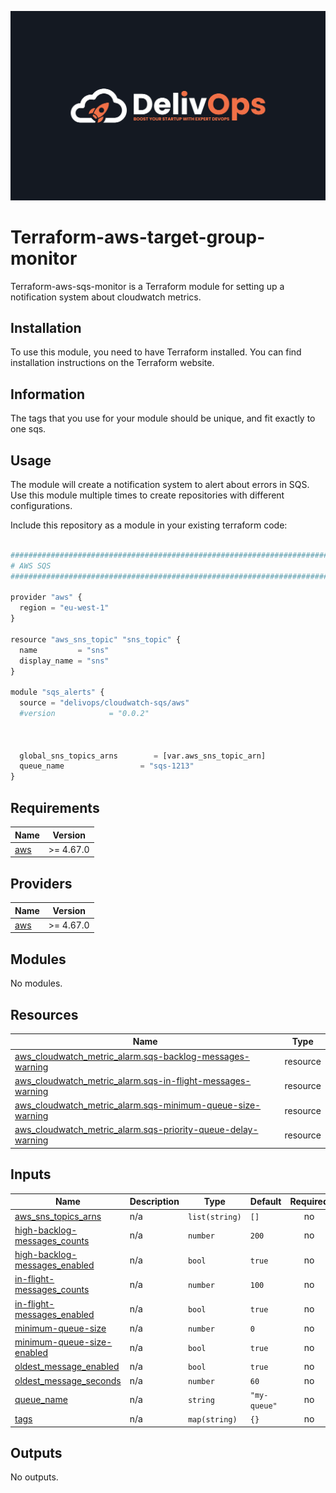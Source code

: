![image info](logo.jpeg)

# Terraform-aws-target-group-monitor

Terraform-aws-sqs-monitor is a Terraform module for setting up a notification system about cloudwatch metrics.

## Installation

To use this module, you need to have Terraform installed. You can find installation instructions on the Terraform website.

## Information

The tags that you use for your module should be unique, and fit exactly to one sqs.

## Usage

The module will create a notification system to alert about errors in SQS.
Use this module multiple times to create repositories with different configurations.

Include this repository as a module in your existing terraform code:

```python

################################################################################
# AWS SQS
################################################################################

provider "aws" {
  region = "eu-west-1"
}

resource "aws_sns_topic" "sns_topic" {
  name         = "sns"
  display_name = "sns"
}

module "sqs_alerts" {
  source = "delivops/cloudwatch-sqs/aws"
  #version            = "0.0.2"



  global_sns_topics_arns        = [var.aws_sns_topic_arn]
  queue_name                 = "sqs-1213"
}

```

<!-- BEGIN_TF_DOCS -->
## Requirements

| Name | Version |
|------|---------|
| <a name="requirement_aws"></a> [aws](#requirement\_aws) | >= 4.67.0 |

## Providers

| Name | Version |
|------|---------|
| <a name="provider_aws"></a> [aws](#provider\_aws) | >= 4.67.0 |

## Modules

No modules.

## Resources

| Name | Type |
|------|------|
| [aws_cloudwatch_metric_alarm.sqs-backlog-messages-warning](https://registry.terraform.io/providers/hashicorp/aws/latest/docs/resources/cloudwatch_metric_alarm) | resource |
| [aws_cloudwatch_metric_alarm.sqs-in-flight-messages-warning](https://registry.terraform.io/providers/hashicorp/aws/latest/docs/resources/cloudwatch_metric_alarm) | resource |
| [aws_cloudwatch_metric_alarm.sqs-minimum-queue-size-warning](https://registry.terraform.io/providers/hashicorp/aws/latest/docs/resources/cloudwatch_metric_alarm) | resource |
| [aws_cloudwatch_metric_alarm.sqs-priority-queue-delay-warning](https://registry.terraform.io/providers/hashicorp/aws/latest/docs/resources/cloudwatch_metric_alarm) | resource |

## Inputs

| Name | Description | Type | Default | Required |
|------|-------------|------|---------|:--------:|
| <a name="input_aws_sns_topics_arns"></a> [aws\_sns\_topics\_arns](#input\_aws\_sns\_topics\_arns) | n/a | `list(string)` | `[]` | no |
| <a name="input_high-backlog-messages_counts"></a> [high-backlog-messages\_counts](#input\_high-backlog-messages\_counts) | n/a | `number` | `200` | no |
| <a name="input_high-backlog-messages_enabled"></a> [high-backlog-messages\_enabled](#input\_high-backlog-messages\_enabled) | n/a | `bool` | `true` | no |
| <a name="input_in-flight-messages_counts"></a> [in-flight-messages\_counts](#input\_in-flight-messages\_counts) | n/a | `number` | `100` | no |
| <a name="input_in-flight-messages_enabled"></a> [in-flight-messages\_enabled](#input\_in-flight-messages\_enabled) | n/a | `bool` | `true` | no |
| <a name="input_minimum-queue-size"></a> [minimum-queue-size](#input\_minimum-queue-size) | n/a | `number` | `0` | no |
| <a name="input_minimum-queue-size-enabled"></a> [minimum-queue-size-enabled](#input\_minimum-queue-size-enabled) | n/a | `bool` | `true` | no |
| <a name="input_oldest_message_enabled"></a> [oldest\_message\_enabled](#input\_oldest\_message\_enabled) | n/a | `bool` | `true` | no |
| <a name="input_oldest_message_seconds"></a> [oldest\_message\_seconds](#input\_oldest\_message\_seconds) | n/a | `number` | `60` | no |
| <a name="input_queue_name"></a> [queue\_name](#input\_queue\_name) | n/a | `string` | `"my-queue"` | no |
| <a name="input_tags"></a> [tags](#input\_tags) | n/a | `map(string)` | `{}` | no |

## Outputs

No outputs.
<!-- END_TF_DOCS -->